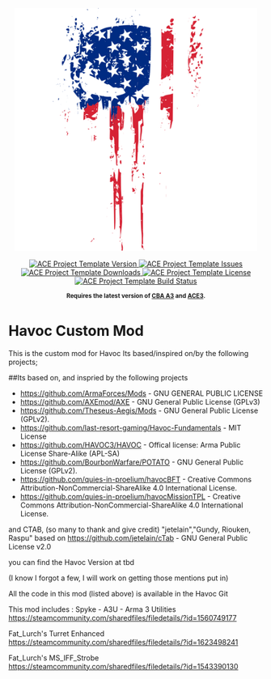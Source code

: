 <p align="center">
    <img src="art/Asset 1@2048x.png" width="480">
</p>

<p align="center">
    <a href="https://github.com/YonVclaw/Mod_Template/releases/latest">
        <img src="https://img.shields.io/badge/Version-1.0.0-blue.svg?style=flat-square" alt="ACE Project Template Version">
    </a>
    <a href="https://github.com/YonVclaw/Mod_Template/issues">
        <img src="https://img.shields.io/github/issues-raw/YonVclaw/Mod_Template.svg?style=flat-square&label=Issues" alt="ACE Project Template Issues">
    </a>
    <a href="https://github.com/YonVclaw/Mod_Template/releases">
        <img src="https://img.shields.io/github/downloads/YonVclaw/Mod_Template/total.svg?style=flat-square&label=Downloads" alt="ACE Project Template Downloads">
    </a>
    <a href="https://github.com/YonVclaw/Mod_Template/blob/master/LICENSE">
        <img src="https://img.shields.io/badge/License-MIT-red.svg?style=flat-square" alt="ACE Project Template License">
    </a>
    <a href="https://travis-ci.org/YonVclaw/Mod_Template">
        <img src="https://img.shields.io/travis/YonVclaw/Mod_Template.svg?style=flat-square&label=Build" alt="ACE Project Template Build Status">
    </a>
</p>

<p align="center">
    <sup><strong>Requires the latest version of <a href="https://github.com/CBATeam/CBA_A3/releases">CBA A3</a> and <a href="https://github.com/acemod/ACE3/releases">ACE3</a>.<br/></strong></sup>
</p>

# Havoc Custom Mod


This is the custom mod for Havoc
Its based/inspired on/by the following projects;

##Its based on, and inspried by the following projects
- https://github.com/ArmaForces/Mods  -  GNU GENERAL PUBLIC LICENSE
- https://github.com/AXEmod/AXE - GNU General Public License (GPLv3)
- https://github.com/Theseus-Aegis/Mods - GNU General Public License (GPLv2).
- https://github.com/last-resort-gaming/Havoc-Fundamentals - MIT License
- https://github.com/HAVOC3/HAVOC - Offical license: Arma Public License Share-Alike (APL-SA)
- https://github.com/BourbonWarfare/POTATO - GNU General Public License (GPLv2).
- https://github.com/quies-in-proelium/havocBFT - Creative Commons Attribution-NonCommercial-ShareAlike 4.0 International License.
- https://github.com/quies-in-proelium/havocMissionTPL - Creative Commons Attribution-NonCommercial-ShareAlike 4.0 International License.

and CTAB, (so many to thank and give credit)
"jetelain","Gundy, Riouken, Raspu"
based on https://github.com/jetelain/cTab - GNU General Public License v2.0

you can find the Havoc Version at tbd

(I know I forgot a few, I will work on getting those mentions put in)

All the code in this mod (listed above) is available in the Havoc Git

This mod includes :
Spyke - A3U - Arma 3 Utilities
https://steamcommunity.com/sharedfiles/filedetails/?id=1560749177

Fat_Lurch's Turret Enhanced
https://steamcommunity.com/sharedfiles/filedetails/?id=1623498241

Fat_Lurch's MS_IFF_Strobe
https://steamcommunity.com/sharedfiles/filedetails/?id=1543390130
